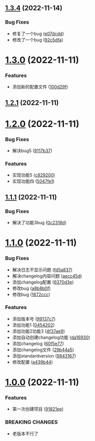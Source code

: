 ## [1.3.4](https://github.com/liangce20171013/commitlogtest/compare/v1.3.0...v1.3.4) (2022-11-14)


### Bug Fixes

* 修复了一个bug ([e07dcdd](https://github.com/liangce20171013/commitlogtest/commit/e07dcdd54fa7bc038753225eb9164ca255b46ca7))
* 修改了一个bug ([92c5dfa](https://github.com/liangce20171013/commitlogtest/commit/92c5dfa1e2543e6ec29dba153db9689fc2ced044))



# [1.3.0](https://github.com/liangce20171013/commitlogtest/compare/v1.2.1...v1.3.0) (2022-11-11)


### Features

* 添加新的配置文件 ([100d29f](https://github.com/liangce20171013/commitlogtest/commit/100d29f8acb8aea82e20b44acedb7719156b50ce))



## [1.2.1](https://github.com/liangce20171013/commitlogtest/compare/v1.2.0...v1.2.1) (2022-11-11)



# [1.2.0](https://github.com/liangce20171013/commitlogtest/compare/v1.1.1...v1.2.0) (2022-11-11)


### Bug Fixes

* 解决bug5 ([9117b37](https://github.com/liangce20171013/commitlogtest/commit/9117b373221da078054c4e1f502522f7f12a08e9))


### Features

* 实现功能5 ([c829200](https://github.com/liangce20171013/commitlogtest/commit/c8292008cd5a4f1396c89d5b1d453fdbb0d0ce7c))
* 实现功能四 ([5047fe1](https://github.com/liangce20171013/commitlogtest/commit/5047fe1a84790cb31bebd14fc445cd928bdab03d))



## [1.1.1](https://github.com/liangce20171013/commitlogtest/compare/v1.1.0...v1.1.1) (2022-11-11)


### Bug Fixes

* 解决了功能3bug ([0c2318d](https://github.com/liangce20171013/commitlogtest/commit/0c2318dd87afe06b49a796b32c50bff7609e738c))



# [1.1.0](https://github.com/liangce20171013/commitlogtest/compare/v1.0.0...v1.1.0) (2022-11-11)


### Bug Fixes

* 解决日志不显示问题 ([fd5a837](https://github.com/liangce20171013/commitlogtest/commit/fd5a8376a6d8a20db4a2cbaec5e503770f8b46fc))
* 解决changelog内容问题 ([aecc45d](https://github.com/liangce20171013/commitlogtest/commit/aecc45df1dec4ed40e38dd7949eec9a74dc434a9))
* 添加changelog配置 ([6370d3e](https://github.com/liangce20171013/commitlogtest/commit/6370d3e59eec5072a202ddc68ac7b1b470e281d0))
* 修改bug ([a8b8b0f](https://github.com/liangce20171013/commitlogtest/commit/a8b8b0f035c94540d199cdc8df4207e946920a74))
* 修改bug ([1672ccc](https://github.com/liangce20171013/commitlogtest/commit/1672ccc3be11b11d0eb27303dd31de692431fac4))


### Features

* 添加版本号 ([99137c7](https://github.com/liangce20171013/commitlogtest/commit/99137c79c4e622f02d2ffeadf398db2a5db09f2a))
* 添加功能1 ([0454202](https://github.com/liangce20171013/commitlogtest/commit/0454202f21267d10321c376e851760af3db385f6))
* 添加功能2功能3 ([4f37ae9](https://github.com/liangce20171013/commitlogtest/commit/4f37ae9ff340f578c7124a91f70bd2e98214cbb0))
* 添加自动创建changelog功能 ([da16930](https://github.com/liangce20171013/commitlogtest/commit/da16930069f88e245db7f4a5c7af9942eec277e6))
* 添加changelog ([60f5e77](https://github.com/liangce20171013/commitlogtest/commit/60f5e77bb56c98f9b2d4ccece9a6df5b29379f4a))
* 添加changelog文件 ([29b44a5](https://github.com/liangce20171013/commitlogtest/commit/29b44a5bf13b78219d7caf2b81533eb77eace4eb))
* 添加standardversion ([9843167](https://github.com/liangce20171013/commitlogtest/commit/9843167d24e4bb4932dee2154f3bfce4c8f9d542))
* 修改配置 ([a439b44](https://github.com/liangce20171013/commitlogtest/commit/a439b440603527b812f4677f7d0e4fc348e83b3e))



# [1.0.0](https://github.com/liangce20171013/commitlogtest/compare/91821ee35f65273f3a1b23f56ad885d2767d8c7f...v1.0.0) (2022-11-11)


### Features

* 第一次创建项目 ([91821ee](https://github.com/liangce20171013/commitlogtest/commit/91821ee35f65273f3a1b23f56ad885d2767d8c7f))


### BREAKING CHANGES

* 老版本不行了



